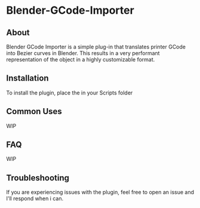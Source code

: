 # Blender-GCode-Importer

## About

Blender GCode Importer is a simple plug-in that translates printer GCode into Bezier curves in Blender. This results in a very performant representation of the object in a highly customizable format.

## Installation
To install the plugin, place the <file> in your Scripts folder

## Common Uses
WIP

## FAQ
WIP

## Troubleshooting
If you are experiencing issues with the plugin, feel free to open an issue and I'll respond when i can.